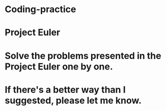 # Coding-practice

# Project Euler

# Solve the problems presented in the Project Euler one by one.

# If there's a better way than I suggested, please let me know.
